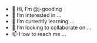- 👋 Hi, I’m @j-gooding
- 👀 I’m interested in ...
- 🌱 I’m currently learning ...
- 💞️ I’m looking to collaborate on ...
- 📫 How to reach me ...

<!---
j-gooding/j-gooding is a ✨ special ✨ repository because its `README.md` (this file) appears on your GitHub profile.
You can click the Preview link to take a look at your changes.
--->
